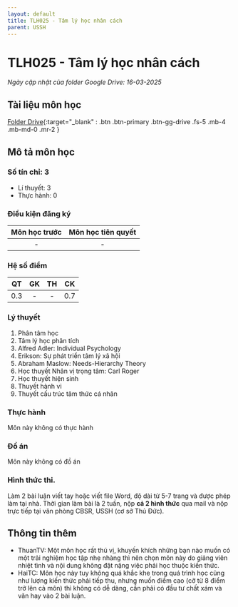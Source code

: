 ```yaml
---
layout: default
title: TLH025 - Tâm lý học nhân cách	
parent: USSH
---
```


# TLH025 - Tâm lý học nhân cách	


*Ngày cập nhật của folder Google Drive: 16-03-2025*
## Tài liệu môn học

[Folder Drive](https://link.svuit.org/drive-tlh025){:target="_blank" : .btn .btn-primary .btn-gg-drive .fs-5 .mb-4 .mb-md-0 .mr-2 }

## Mô tả môn học

### Số tín chỉ: 3
- Lí thuyết: 3
- Thực hành: 0

### Điều kiện đăng ký

| Môn học trước | Môn học tiên quyết |  
|------|-----|  
| <center>-</center> | <center>-</center> |  

### Hệ số điểm

| QT | GK | TH | CK |  
|------|-----|-----|-----|  
| <center>0.3</center> | <center>-</center> | <center>-</center> | <center>0.7</center> |  

### Lý thuyết

1. Phân tâm học
2. Tâm lý học phân tích
3. Alfred Adler: Individual Psychology
4. Erikson: Sự phát triển tâm lý xã hội
5. Abraham Maslow: Needs-Hierarchy Theory
6. Học thuyết Nhân vị trọng tâm: Carl Roger
7. Học thuyết hiện sinh
8. Thuyết hành vi
9. Thuyết cấu trúc tâm thức cá nhân

### Thực hành

Môn này không có thực hành

### Đồ án

Môn này không có đồ án


### Hình thức thi.

Làm 2 bài luận viết tay hoặc viết file Word, độ dài từ 5-7 trang và được phép làm tại nhà. Thời gian làm bài là 2 tuần, nộp **cả 2 hình thức** qua mail và nộp trực tiếp tại văn phòng CBSR, USSH (cơ sở Thủ Đức).


## Thông tin thêm

- ThuanTV: Một môn học rất thú vị, khuyến khích những bạn nào muốn có một trải nghiệm học tập nhẹ nhàng thì nên chọn môn này do giảng viên nhiệt tình và nội dung không đặt nặng việc phải học thuộc kiến thức.
- HaiTC: Môn học này tuy không quá khắc khe trong quá trình học cũng như lượng kiến thức phải tiếp thu, nhưng muốn điểm cao (cỡ từ 8 điểm trở lên cả môn) thì không có dễ dàng, cần phải có đầu tư chất xám và văn hay vào 2 bài luận.
